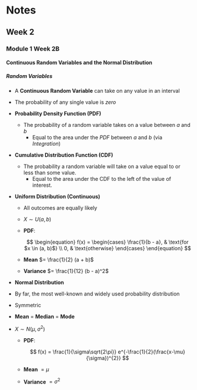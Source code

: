 # Notes
## Week 2
### Module 1 Week 2B
#### Continuous Random Variables and the Normal Distribution
##### Random Variables
- A **Continuous Random Variable** can take on any value in an interval
- The probability of any single value is *zero*
- **Probability Density Function (PDF)**
  - The probability of a random variable takes on a value between $a$ and $b$
    - Equal to the area under the *PDF* between $a$ and $b$ (via *Integration*)
- **Cumulative Distribution Function (CDF)**
  - The probability a random variable will take on a value equal to or less than
  some value.
    - Equal to the area under the CDF to the left of the value of interest.
- **Uniform Distribution (Continuous)**
  - All outcomes are equally likely
  - $X \sim U(a, b)$  
  - **PDF**:

    $$
    \begin{equation} 
      f(x) = \begin{cases} 
        \frac{1}{b - a}, & \text{for $x \in (a, b)$} \\ 
        0, & \text{otherwise}
      \end{cases}
    \end{equation} 
    $$

  - **Mean** $= \frac{1}{2} (a + b)$
  - **Variance** $= \frac{1}{12} (b - a)^2$

- **Normal Distribution**
- By far, the most well-known and widely used probability distribution
- Symmetric
- **Mean** $=$ **Median** $=$ **Mode**
- $X \sim N(\mu, \sigma^2)$
  - **PDF**:
    
    $$
    f(x) = \frac{1}{\sigma\sqrt{2\pi}} e^{-\frac{1}{2}(\frac{x-\mu}{\sigma})^{2}}
    $$

  - **Mean** $= \mu$
  - **Variance** $= \sigma^2$
